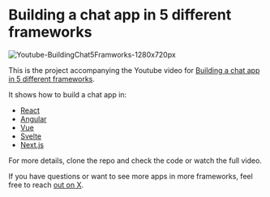 # Building a chat app in 5 different frameworks

![Youtube-BuildingChat5Framworks-1280x720px](https://github.com/user-attachments/assets/db545fc4-b358-477b-84eb-e646e1cc039b)

This is the project accompanying the Youtube video for [Building a chat app in 5 different frameworks](https://youtu.be/DLTDGh5sryE).

It shows how to build a chat app in:

- [React](./react-chat-app/)
- [Angular](./angular-chat-app/)
- [Vue](./vue-chat-app/)
- [Svelte](./svelte-chat-app/)
- [Next.js](./nextjs-chat-app/)

For more details, clone the repo and check the code or watch the full video.

If you have questions or want to see more apps in more frameworks, feel free to reach [out on X](https://x.com/getstream_io).
